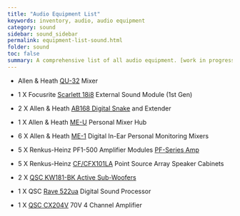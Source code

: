 ```yaml
---
title: "Audio Equipment List"
keywords: inventory, audio, audio equipment
category: sound
sidebar: sound_sidebar
permalink: equipment-list-sound.html
folder: sound
toc: false
summary: A comprehensive list of all audio equipment. [work in progress]
---
```


- Allen & Heath [QU-32](http://www.allen-heath.com/media/Qu-Mixer-Reference-Guide-AP9372_9.pdf) Mixer
- 1 X Focusrite [Scarlett 18i8](https://us.focusrite.com/downloads?product=Scarlett+18i8+first+gen) External Sound Module (1st Gen)
- 2 X Allen & Heath [AB168 Digital Snake](http://www.allen-heath.com/media/AB168-Guide-AP9588_1.pdf) and Extender
- 1 X Allen & Heath [ME-U](http://www.allen-heath.com/media/ME-U-User-Guide-AP9209_2.pdf) Personal Mixer Hub
- 6 X Allen & Heath [ME-1](http://www.allen-heath.com/media/ME-1+User+Guide+AP8997_2.pdf) Digital In-Ear Personal Monitoring Mixers

- 5 X Renkus-Heinz PF1-500 Amplifier Modules [PF-Series Amp](https://www.renkus-heinz.com/product.aspx?productid=121)
- 5 X Renkus-Heinz [CF/CFX101LA](https://www.renkus-heinz.com/upload/cfcfx101-mpsa-brochure-1.pdf) Point Source Array Speaker Cabinets
- 2 X [QSC KW181-BK Active Sub-Woofers](https://www.qsc.com/live-sound/products/loudspeakers/powered-subwoofers/kw181/)
- 1 X QSC [Rave 522ua](https://github.com/NewValleyChurch/Infrastructure-docs/blob/master/Worship-Ministries/Sound/Audio%20Hardware/DSP-Wiring-Diagram.md) Digital Sound Processor
- 1 X [QSC CX204V](https://www.qsc.com/resource-files/productresources/amp/cx/q_amp_cx_userguide.pdf) 70V 4 Channel Amplifier
